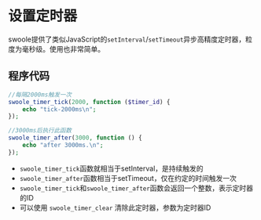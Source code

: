 # 设置定时器

swoole提供了类似JavaScript的`setInterval`/`setTimeout`异步高精度定时器，粒度为毫秒级。使用也非常简单。

程序代码
-----
```php
//每隔2000ms触发一次
swoole_timer_tick(2000, function ($timer_id) {
    echo "tick-2000ms\n";
});

//3000ms后执行此函数
swoole_timer_after(3000, function () {
    echo "after 3000ms.\n";
});
```

* `swoole_timer_tick`函数就相当于setInterval，是持续触发的
* `swoole_timer_after`函数相当于setTimeout，仅在约定的时间触发一次
* `swoole_timer_tick`和`swoole_timer_after`函数会返回一个整数，表示定时器的ID
* 可以使用 `swoole_timer_clear` 清除此定时器，参数为定时器ID

